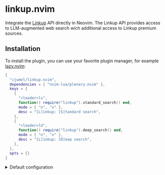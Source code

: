 # linkup.nvim

Integrate the [Linkup](https://www.linkup.so/) API directly in Neovim. The Linkup API provides
access to LLM-augmented web search wich additional access to Linkup premium sources.

## Installation

To install the plugin, you can use your favorite plugin manager, for example
[lazy.nvim](https://github.com/folke/lazy.nvim):

```lua
{
  "cjumel/linkup.nvim",
  dependencies = { "nvim-lua/plenary.nvim" },
  keys = {
    {
      "<leader>ls",
      function() require("linkup").standard_search() end,
      mode = { "n", "v" },
      desc = "[L]inkup: [S]tandard search",
    },
    {
      "<leader>ld",
      function() require("linkup").deep_search() end,
      mode = { "n", "v" },
      desc = "[L]inkup: [D]eep search",
    },
  },
  opts = {}
}
```

<details>
<summary>Default configuration</summary>

```lua
{
  -- The Linkup API key. If nil, the plugin will try to use the environment variable LINKUP_API_KEY.
  api_key = nil,
  -- The Linkup API base URL.
  base_url = "https://api.linkup.so/v1",
}
```

</details>
